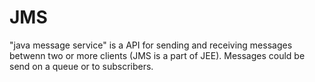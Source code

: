 JMS
===

"java message service" is a API for sending and receiving messages betwenn two or more clients (JMS is a part of JEE).
Messages could be send on a queue or to subscribers.
